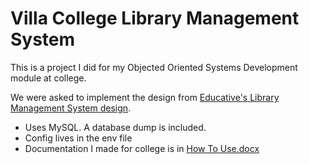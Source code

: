 # Villa College Library Management System
This is a project I did for my Objected Oriented Systems Development module at college.  

We were asked to implement the design from [Educative's Library Management System design](https://www.educative.io/courses/grokking-the-object-oriented-design-interview/RMlM3NgjAyR).

- Uses MySQL. A database dump is included.
- Config lives in the env file
- Documentation I made for college is in [How To Use.docx](How%20To%20Use.docx)